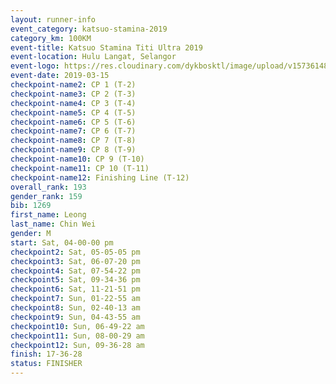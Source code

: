 ```yaml
--- 
layout: runner-info 
event_category: katsuo-stamina-2019 
category_km: 100KM 
event-title: Katsuo Stamina Titi Ultra 2019 
event-location: Hulu Langat, Selangor 
event-logo: https://res.cloudinary.com/dykbosktl/image/upload/v1573614825/Logo/Logo_p7ft6n.png 
event-date: 2019-03-15 
checkpoint-name2: CP 1 (T-2) 
checkpoint-name3: CP 2 (T-3) 
checkpoint-name4: CP 3 (T-4) 
checkpoint-name5: CP 4 (T-5) 
checkpoint-name6: CP 5 (T-6) 
checkpoint-name7: CP 6 (T-7) 
checkpoint-name8: CP 7 (T-8) 
checkpoint-name9: CP 8 (T-9) 
checkpoint-name10: CP 9 (T-10) 
checkpoint-name11: CP 10 (T-11) 
checkpoint-name12: Finishing Line (T-12) 
overall_rank: 193
gender_rank: 159
bib: 1269
first_name: Leong
last_name: Chin Wei
gender: M
start: Sat, 04-00-00 pm
checkpoint2: Sat, 05-05-05 pm
checkpoint3: Sat, 06-07-20 pm
checkpoint4: Sat, 07-54-22 pm
checkpoint5: Sat, 09-34-36 pm
checkpoint6: Sat, 11-21-51 pm
checkpoint7: Sun, 01-22-55 am
checkpoint8: Sun, 02-40-13 am
checkpoint9: Sun, 04-43-55 am
checkpoint10: Sun, 06-49-22 am
checkpoint11: Sun, 08-00-29 am
checkpoint12: Sun, 09-36-28 am
finish: 17-36-28
status: FINISHER
--- 
```

